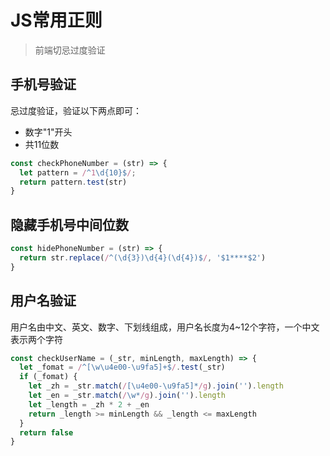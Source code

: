 # JS常用正则

> 前端切忌过度验证

## 手机号验证

忌过度验证，验证以下两点即可：
- 数字"1"开头
- 共11位数

```javascript
const checkPhoneNumber = (str) => {
  let pattern = /^1\d{10}$/;
  return pattern.test(str)
}
```

## 隐藏手机号中间位数

```javascript
const hidePhoneNumber = (str) => {
  return str.replace(/^(\d{3})\d{4}(\d{4})$/, '$1****$2')
}
```

## 用户名验证

用户名由中文、英文、数字、下划线组成，用户名长度为4~12个字符，一个中文表示两个字符

```javascript
const checkUserName = (_str, minLength, maxLength) => {
  let _fomat = /^[\w\u4e00-\u9fa5]+$/.test(_str)
  if (_fomat) {
    let _zh = _str.match(/[\u4e00-\u9fa5]*/g).join('').length
    let _en = _str.match(/\w*/g).join('').length
    let _length = _zh * 2 + _en
    return _length >= minLength && _length <= maxLength
  }
  return false
}
```